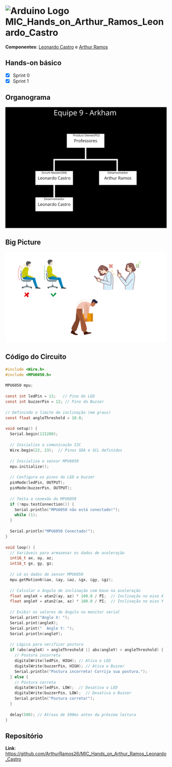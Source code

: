# <img src="https://upload.wikimedia.org/wikipedia/commons/8/87/Arduino_Logo.svg" alt="Arduino Logo" width="40"> MIC_Hands_on_Arthur_Ramos_Leonardo_Castro

**Componentes**: [Leonardo Castro](https://github.com/thetwelvedev) e [Arthur Ramos](https://github.com/ArthurRamos26)

## Hands-on básico

- [x] Sprint 0
- [x] Sprint 1

## Organograma
![organograma](./Organograma.png)

## Big Picture
![big picture](./big-picture.png)

## Código do Circuito
```C
#include <Wire.h>
#include <MPU6050.h>

MPU6050 mpu;

const int ledPin = 13;   // Pino do LED
const int buzzerPin = 12; // Pino do Buzzer

// Definindo o limite de inclinação (em graus)
const float angleThreshold = 10.0;

void setup() {
  Serial.begin(115200);
  
  // Inicializa a comunicação I2C
  Wire.begin(22, 23);  // Pinos SDA e SCL definidos

  // Inicializa o sensor MPU6050
  mpu.initialize();
  
  // Configura os pinos do LED e buzzer
  pinMode(ledPin, OUTPUT);
  pinMode(buzzerPin, OUTPUT);

  // Testa a conexão do MPU6050
  if (!mpu.testConnection()) {
    Serial.println("MPU6050 não está conectado!");
    while (1);
  }

  Serial.println("MPU6050 Conectado!");
}

void loop() {
  // Variáveis para armazenar os dados de aceleração
  int16_t ax, ay, az;
  int16_t gx, gy, gz;
  
  // Lê os dados do sensor MPU6050
  mpu.getMotion6(&ax, &ay, &az, &gx, &gy, &gz);

  // Calcular o ângulo de inclinação com base na aceleração
  float angleX = atan2(ay, az) * 180.0 / PI;  // Inclinação no eixo X
  float angleY = atan2(ax, az) * 180.0 / PI;  // Inclinação no eixo Y

  // Exibir os valores de ângulo no monitor serial
  Serial.print("Angle X: ");
  Serial.print(angleX);
  Serial.print("  Angle Y: ");
  Serial.println(angleY);

  // Lógica para verificar postura
  if (abs(angleX) > angleThreshold || abs(angleY) > angleThreshold) {
    // Postura incorreta
    digitalWrite(ledPin, HIGH); // Ativa o LED
    digitalWrite(buzzerPin, HIGH); // Ativa o Buzzer
    Serial.println("Postura incorreta! Corrija sua postura.");
  } else {
    // Postura correta
    digitalWrite(ledPin, LOW);  // Desativa o LED
    digitalWrite(buzzerPin, LOW);  // Desativa o Buzzer
    Serial.println("Postura correta!");
  }
  
  delay(500); // Atraso de 500ms antes da próxima leitura
}
```

## Repositório
**Link**: https://github.com/ArthurRamos26/MIC_Hands_on_Arthur_Ramos_Leonardo_Castro
